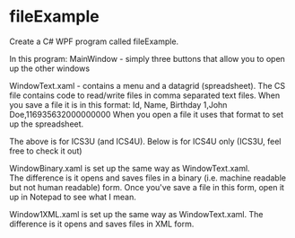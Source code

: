 # fileExample
Create a C# WPF program called fileExample.

In this program:
MainWindow - simply three buttons that allow you to open up the other windows

WindowText.xaml - contains a menu and a datagrid (spreadsheet).  The CS file contains code to read/write files in comma separated text files.
When you save a file it is in this format:
Id, Name, Birthday
1,John Doe,116935632000000000
When you open a file it uses that format to set up the spreadsheet.

The above is for ICS3U (and ICS4U).  Below is for ICS4U only (ICS3U, feel free to check it out)

WindowBinary.xaml is set up the same way as WindowText.xaml.  
The difference is it opens and saves files in a binary (i.e. machine readable but not human readable) form.
Once you've save a file in this form, open it up in Notepad to see what I mean.

Window1XML.xaml is set up the same way as WindowText.xaml.
The difference is it opens and saves files in XML form.
